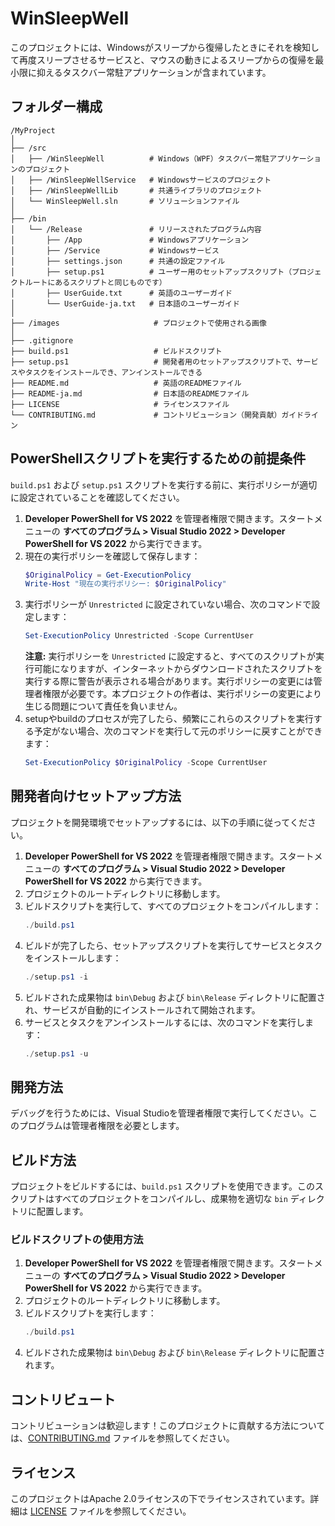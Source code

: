 
# WinSleepWell
このプロジェクトには、Windowsがスリープから復帰したときにそれを検知して再度スリープさせるサービスと、マウスの動きによるスリープからの復帰を最小限に抑えるタスクバー常駐アプリケーションが含まれています。

## フォルダー構成

```
/MyProject
│
├── /src
│   ├── /WinSleepWell          # Windows（WPF）タスクバー常駐アプリケーションのプロジェクト
│   ├── /WinSleepWellService   # Windowsサービスのプロジェクト
│   ├── /WinSleepWellLib       # 共通ライブラリのプロジェクト
│   └── WinSleepWell.sln       # ソリューションファイル
│
├── /bin
│   └── /Release               # リリースされたプログラム内容
│       ├── /App               # Windowsアプリケーション
│       ├── /Service           # Windowsサービス
│       ├── settings.json      # 共通の設定ファイル
│       ├── setup.ps1          # ユーザー用のセットアップスクリプト（プロジェクトルートにあるスクリプトと同じものです）
│       ├── UserGuide.txt      # 英語のユーザーガイド
│       └── UserGuide-ja.txt   # 日本語のユーザーガイド
│
├── /images                     # プロジェクトで使用される画像
│
├── .gitignore
├── build.ps1                   # ビルドスクリプト
├── setup.ps1                   # 開発者用のセットアップスクリプトで、サービスやタスクをインストールでき、アンインストールできる
├── README.md                   # 英語のREADMEファイル
├── README-ja.md                # 日本語のREADMEファイル
├── LICENSE                     # ライセンスファイル
└── CONTRIBUTING.md             # コントリビューション（開発貢献）ガイドライン
```

## PowerShellスクリプトを実行するための前提条件
`build.ps1` および `setup.ps1` スクリプトを実行する前に、実行ポリシーが適切に設定されていることを確認してください。

1. **Developer PowerShell for VS 2022** を管理者権限で開きます。スタートメニューの **すべてのプログラム > Visual Studio 2022 > Developer PowerShell for VS 2022** から実行できます。
2. 現在の実行ポリシーを確認して保存します：
   ```powershell
   $OriginalPolicy = Get-ExecutionPolicy
   Write-Host "現在の実行ポリシー: $OriginalPolicy"
   ```
3. 実行ポリシーが `Unrestricted` に設定されていない場合、次のコマンドで設定します：
   ```powershell
   Set-ExecutionPolicy Unrestricted -Scope CurrentUser
   ```
   **注意:** 実行ポリシーを `Unrestricted` に設定すると、すべてのスクリプトが実行可能になりますが、インターネットからダウンロードされたスクリプトを実行する際に警告が表示される場合があります。実行ポリシーの変更には管理者権限が必要です。本プロジェクトの作者は、実行ポリシーの変更により生じる問題について責任を負いません。
4. setupやbuildのプロセスが完了したら、頻繁にこれらのスクリプトを実行する予定がない場合、次のコマンドを実行して元のポリシーに戻すことができます：
   ```powershell
   Set-ExecutionPolicy $OriginalPolicy -Scope CurrentUser
   ```

## 開発者向けセットアップ方法
プロジェクトを開発環境でセットアップするには、以下の手順に従ってください。

1. **Developer PowerShell for VS 2022** を管理者権限で開きます。スタートメニューの **すべてのプログラム > Visual Studio 2022 > Developer PowerShell for VS 2022** から実行できます。
2. プロジェクトのルートディレクトリに移動します。
3. ビルドスクリプトを実行して、すべてのプロジェクトをコンパイルします：
   ```powershell
   ./build.ps1
   ```
4. ビルドが完了したら、セットアップスクリプトを実行してサービスとタスクをインストールします：
   ```powershell
   ./setup.ps1 -i
   ```
5. ビルドされた成果物は `bin\Debug` および `bin\Release` ディレクトリに配置され、サービスが自動的にインストールされて開始されます。
6. サービスとタスクをアンインストールするには、次のコマンドを実行します：
   ```powershell
   ./setup.ps1 -u
   ```

## 開発方法
デバッグを行うためには、Visual Studioを管理者権限で実行してください。このプログラムは管理者権限を必要とします。

## ビルド方法
プロジェクトをビルドするには、`build.ps1` スクリプトを使用できます。このスクリプトはすべてのプロジェクトをコンパイルし、成果物を適切な `bin` ディレクトリに配置します。

### ビルドスクリプトの使用方法

1. **Developer PowerShell for VS 2022** を管理者権限で開きます。スタートメニューの **すべてのプログラム > Visual Studio 2022 > Developer PowerShell for VS 2022** から実行できます。
2. プロジェクトのルートディレクトリに移動します。
3. ビルドスクリプトを実行します：
   ```powershell
   ./build.ps1
   ```
4. ビルドされた成果物は `bin\Debug` および `bin\Release` ディレクトリに配置されます。

## コントリビュート
コントリビューションは歓迎します！このプロジェクトに貢献する方法については、[CONTRIBUTING.md](CONTRIBUTING.md) ファイルを参照してください。

## ライセンス
このプロジェクトはApache 2.0ライセンスの下でライセンスされています。詳細は [LICENSE](LICENSE) ファイルを参照してください。
